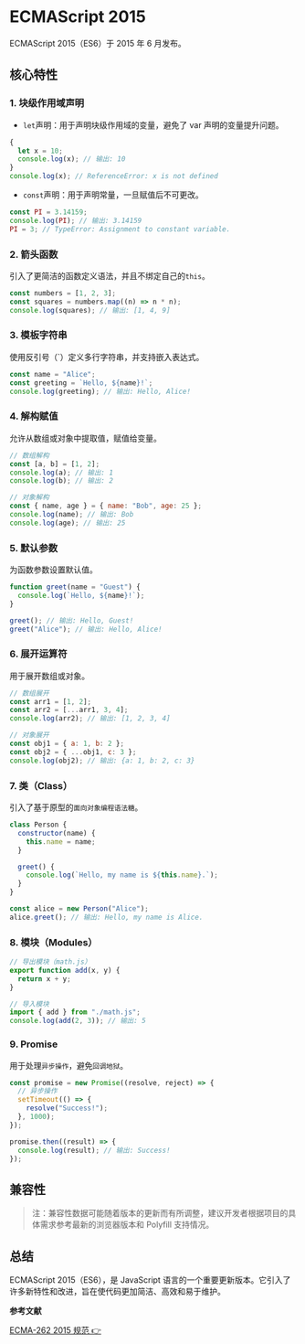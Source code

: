 # ECMAScript 2015

ECMAScript 2015（ES6）于 2015 年 6 月发布。

## 核心特性

### 1. 块级作用域声明

- `let`声明：用于声明块级作用域的变量，避免了 var 声明的变量提升问题。

```javascript
{
  let x = 10;
  console.log(x); // 输出: 10
}
console.log(x); // ReferenceError: x is not defined
```

- `const`声明：用于声明常量，一旦赋值后不可更改。

```javascript
const PI = 3.14159;
console.log(PI); // 输出: 3.14159
PI = 3; // TypeError: Assignment to constant variable.
```

### 2. 箭头函数

引入了更简洁的函数定义语法，并且不绑定自己的`this`。

```javascript
const numbers = [1, 2, 3];
const squares = numbers.map((n) => n * n);
console.log(squares); // 输出: [1, 4, 9]
```

### 3. 模板字符串

使用反引号（`）定义多行字符串，并支持嵌入表达式。

```javascript
const name = "Alice";
const greeting = `Hello, ${name}!`;
console.log(greeting); // 输出: Hello, Alice!
```

### 4. 解构赋值

允许从数组或对象中提取值，赋值给变量。

```javascript
// 数组解构
const [a, b] = [1, 2];
console.log(a); // 输出: 1
console.log(b); // 输出: 2

// 对象解构
const { name, age } = { name: "Bob", age: 25 };
console.log(name); // 输出: Bob
console.log(age); // 输出: 25
```

### 5. 默认参数

为函数参数设置默认值。

```javascript
function greet(name = "Guest") {
  console.log(`Hello, ${name}!`);
}

greet(); // 输出: Hello, Guest!
greet("Alice"); // 输出: Hello, Alice!
```

### 6. 展开运算符

用于展开数组或对象。

```javascript
// 数组展开
const arr1 = [1, 2];
const arr2 = [...arr1, 3, 4];
console.log(arr2); // 输出: [1, 2, 3, 4]

// 对象展开
const obj1 = { a: 1, b: 2 };
const obj2 = { ...obj1, c: 3 };
console.log(obj2); // 输出: {a: 1, b: 2, c: 3}
```

### 7. 类（Class）

引入了基于原型的`面向对象编程语法糖`。

```javascript
class Person {
  constructor(name) {
    this.name = name;
  }

  greet() {
    console.log(`Hello, my name is ${this.name}.`);
  }
}

const alice = new Person("Alice");
alice.greet(); // 输出: Hello, my name is Alice.
```

### 8. 模块（Modules）

```javascript
// 导出模块（math.js）
export function add(x, y) {
  return x + y;
}

// 导入模块
import { add } from "./math.js";
console.log(add(2, 3)); // 输出: 5
```

### 9. Promise

用于处理`异步操作`，避免`回调地狱`。

```javascript
const promise = new Promise((resolve, reject) => {
  // 异步操作
  setTimeout(() => {
    resolve("Success!");
  }, 1000);
});

promise.then((result) => {
  console.log(result); // 输出: Success!
});
```

## 兼容性

<BrowserCard cv="51+" fv="53+" sv="10+" oev="14+" iev="不支持"  />

<!--
| Chrome | Firefox | Safari | Edge | Internet Explorer |
| :----: | :-----: | :----: | :--: | :---------------: |
|  51+   |   53+   |  10+   | 14+  |      不支持       |
-->

> 注：兼容性数据可能随着版本的更新而有所调整，建议开发者根据项目的具体需求参考最新的浏览器版本和 Polyfill 支持情况。

## 总结

ECMAScript 2015（ES6），是 JavaScript 语言的一个重要更新版本。它引入了许多新特性和改进，旨在使代码更加简洁、高效和易于维护。

**参考文献**

[ECMA-262 2015 规范 👉](https://tc39.es/ecma262/2015/)
